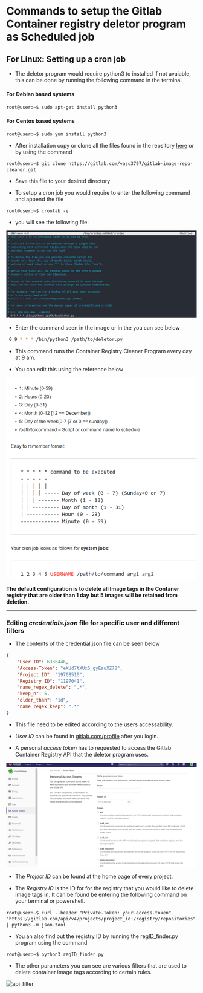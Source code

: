 # Commands to setup the Gitlab Container registry deletor program as Scheduled job

## For Linux: Setting up a cron job
 
 - The deletor program would require python3 to installed if not avaiable, this can be done by running the following command in the terminal

#### For Debian based systems
 ```console 
 root@user:~$ sudo apt-get install python3
 ```

#### For Centos based systems 
```console 
root@user:~$ sudo yum install python3
```
- After installation copy or clone all the files found in the repsitory [here](https://gitlab.com/vasu3797/gitlab-image-repo-cleaner) or by using the command 

```console
root@user:~$ git clone https://gitlab.com/vasu3797/gitlab-image-repo-cleaner.git
```
- Save this file to your desired directory

- To setup a cron job you would require to enter the following command and append the file 

```console
root@user:~$ crontab -e 
```

- you will see the following file:

![crontab_image](https://github.com/Vasu77df/GitLab-Container-Repo-Cleaner/blob/master/images/crontab_image.png)

- Enter the command seen in the image or in the you can see below

```bash
 0 9 * * * /bin/python3 /path/to/deletor.py
 ```

 - This command runs the Container Registry Cleaner Program every day at 9 am. 

 - You can edit this using the reference below 

 ![cron_cmd_image](https://github.com/Vasu77df/GitLab-Container-Repo-Cleaner/blob/master/images/cron_cmd_image.png)

**The default configuration is to delete all Image tags in the Contaner registry that are older than 1 day but 5 images will be retained from deletion.**

---

 ### Editing *credentials.json* file for specific user and different filters

- The contents of the credential.json file can be seen below

```json
{
    "User ID": 6336446,
    "Access-Token": "eXUd7tXUx6_gyEauXZ78",
    "Project ID": "19708510",
    "Registry ID": "1197041",
    "name_regex_delete": ".*", 
    "keep_n": 5,
    "older_than": "1d",
    "name_regex_keep": ".*"
}
```

- This file need to be edited according to the users accessability. 

- *User ID* can be found in [gitlab.com/profile](gitlab.com/profile) after you login. 

- A personal *access token* has to requested to access the Gitlab Container Registry API that the deletor program uses. 

![access_token](https://github.com/Vasu77df/GitLab-Container-Repo-Cleaner/blob/master/images/access-token.png)

- The *Project ID* can be found at the home page of every project.

- The *Registry ID* is the ID for for the registry that you would like to delete image tags in. It can be found be entering the following command on your terminal or powershell.

``` console 
root@user:~$ curl --header "Private-Token: your-access-token" "https://gitlab.com/api/v4/projects/project_id:/registry/repositories" | python3 -m json.tool

```

- You an also find out the registry ID by running the regID_finder.py program using the command 

``` console 
root@user:~$ python3 regID_finder.py
```

- The other parameters you can see are various filters that are used to delete container image tags according to certain rules. 

![api_filter]()